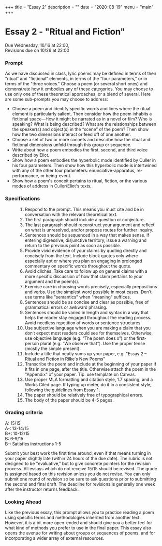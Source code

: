 +++
title = "Essay 2"
description = ""
date = "2020-08-19"
menu = "main"
+++

<div class="essay">

# Essay 2 - "Ritual and Fiction"

Due Wednesday, 10/16 at 22:00,  
Revisions due on 10/26 at 22:00

### Prompt
As we have discussed in class, lyric poems may be defined in terms of their “ritual” and “fictional” elements, in terms of the "four parameters," or in terms of the "three voices." Choose a poem (or several short ones) and demonstrate how it embodies any of these categories. You may choose to use only one of these theoretical approaches, or a blend of several. Here are some sub-prompts you may choose to address:


* Choose a poem and identify specific words and lines where the <span class="key">ritual</span> element is particularly salient. Then consider how the poem inhabits a <span class="key">fictional</span> space—How it might be narrated as in a novel or film? Who is speaking? What is being described? What are the relationships between the speaker(s) and object(s) in the “scene” of the poem? Then show how the two dimensions interact or feed off of one another.
* Choose a set of two or more sonnets and describe how the <span class="key">ritual</span> and <span class="key">fictional</span> dimensions unfold through this group or <span class="key">sequence</span>.
* Write about how a poem embodies the first, second, and <span class="key">third voice</span> described by Eliot.
* Show how a poem embodies the <span class="key">hyperbolic</span> mode identified by Culler in his four parameters. Then show how this hyperbolic mode is intertwined with any of the other <span class="key">four parameters</span>: enunciative-apparatus, re-performance, or being-event.
* Show how a poem's <span class="key">conceit</span> pertains to ritual, fiction, or the various modes of address in Culler/Eliot's texts.

### Specifications
<ol style="margin-left:3em">
<li> Respond to the prompt. This means you must cite and be in conversation with the relevant theoretical text.
<li> The first paragraph should include a question or conjecture.
<li> The last paragraph should reconstruct your argument and reflect on what is unresolved, and/or propose routes for further inquiry.
<li> Sentences should be sequenced in a way that makes sense. If entering digressive, disjunctive territory, issue a warning and return to the previous point as soon as possible.
<li> Provide vivid evidence of your claims by quoting directly and concisely from the text. Include block quotes only where especially apt or where you plan on engaging in prolonged commentary on specific words throughout the quote.
<li> Avoid clichés. Take care to follow up on general claims with a more specific discussion of how that claim pertains to your argument and the poem(s).
<li> Exercise care in choosing words precisely, especially prepositions and verbs. Use the simplest word possible in most cases. Don't use terms like "semantics" when "meaning" suffices.
<li> Sentences should be as concise and clear as possible, free of grammatical errors or awkward phrasing.
<li> Sentences should be varied in length and syntax in a way that helps the reader stay engaged throughout the reading process. Avoid needless repetition of words or sentence structures.
<li> Use subjective language when you are making a claim that you don’t expect most readers could see for themselves. Otherwise, use objective language (e.g. “The poem does x”) or the first-person plural (e.g. “We observe that”). Use the proper tense (mostly the simple present).
<li> Include a title that neatly sums up your paper, e.g. "Essay 2 – Ritual and Fiction in Rilke's New Poems"
<li> Transcribe the poem and include at the beginning of your paper if it fits in one page, after the title. Otherwise attach the poem in the "Appendix" of your paper. Tip: use template on Canvas.
<li> Use proper MLA formatting and citation style, 1.7 spacing, and a Works Cited page. If typing up meter, do it in a consistent style, following the guidelines from Essay 1.
<li> The paper should be relatively free of typographical errors.
<li> The body of the paper should be 4-5 pages.
</ol>

### Grading criteria

A: 15/15  
A-: 13-14/15  
B+: 10-12/15  
B: 6-9/15  
B-: Satisfies instructions 1-5

Submit your best work the first time around, even if that means turning in your paper slightly late (within 24 hours of the due date). The rubric is not designed to be "evaluative," but to give concrete pointers for the revision process. All essays which do not receive 15/15 should be revised. The grade is assigned based on this revision unless you do not revise. You can only submit one round of revision so be sure to ask questions prior to submitting the second and final draft. The deadline for revisions is generally one week after the instructor returns feedback.



### Looking Ahead

Like the previous essay, this prompt allows you to practice reading a poem using specific terms and methodologies inherited from another text. However, it is a bit more open-ended and should give you a better feel for what kind of methods you prefer to use in the final paper. This essay also opens the avenue for writing about groups or sequences of poems, and for incorporating a wider array of external resources.

</div>
